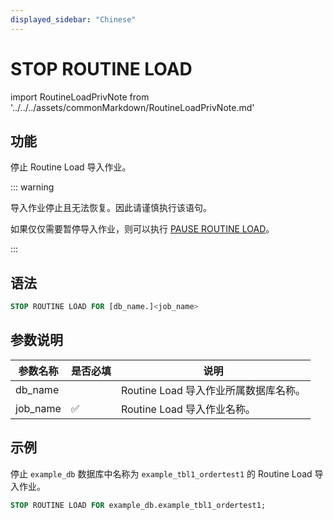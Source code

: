 ```yaml
---
displayed_sidebar: "Chinese"
---
```


# STOP ROUTINE LOAD

import RoutineLoadPrivNote from '../../../assets/commonMarkdown/RoutineLoadPrivNote.md'

## 功能

停止 Routine Load 导入作业。

<RoutineLoadPrivNote />

::: warning

导入作业停止且无法恢复。因此请谨慎执行该语句。

如果仅仅需要暂停导入作业，则可以执行 [PAUSE ROUTINE LOAD](./PAUSE_ROUTINE_LOAD.md)。

:::

## 语法

```SQL
STOP ROUTINE LOAD FOR [db_name.]<job_name>
```

## 参数说明

| 参数名称 | 是否必填 | 说明                        |
| -------- | -------- | --------------------------- |
| db_name  |          | Routine Load 导入作业所属数据库名称。         |
| job_name | ✅        | Routine Load 导入作业名称。 |

## 示例

停止 `example_db` 数据库中名称为 `example_tbl1_ordertest1` 的 Routine Load 导入作业。

```SQL
STOP ROUTINE LOAD FOR example_db.example_tbl1_ordertest1;
```
